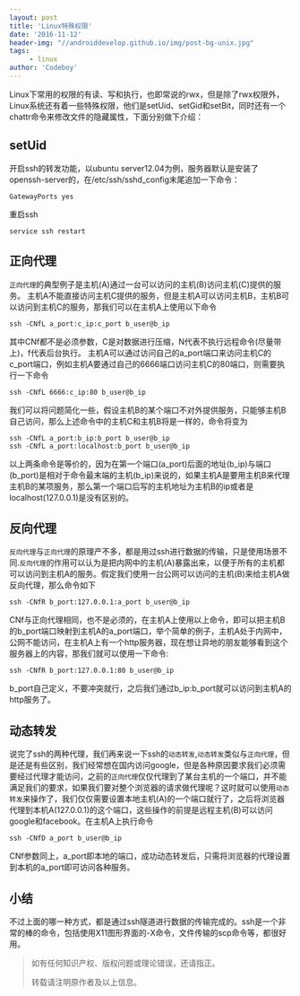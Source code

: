 ```yaml
---
layout: post
title: 'Linux特殊权限'
date: '2016-11-12'
header-img: "//androiddevelop.github.io/img/post-bg-unix.jpg"
tags:
     - linux
author: 'Codeboy'
---
```


Linux下常用的权限的有读、写和执行，也即常说的rwx，但是除了rwx权限外，Linux系统还有着一些特殊权限，他们是setUid、setGid和setBit，同时还有一个chattr命令来修改文件的隐藏属性，下面分别做下介绍：

## setUid

开启ssh的转发功能，以ubuntu server12.04为例，服务器默认是安装了openssh-server的，在/etc/ssh/sshd_config末尾追加一下命令：
	
	GatewayPorts yes

重启ssh

	service ssh restart

## 正向代理

`正向代理`的典型例子是主机(A)通过一台可以访问的主机(B)访问主机(C)提供的服务。 主机A不能直接访问主机C提供的服务，但是主机A可以访问主机B，主机B可以访问到主机C的服务，那我们可以在主机A上使用以下命令

	ssh -CNfL a_port:c_ip:c_port b_user@b_ip

其中CNf都不是必须参数，C是对数据进行压缩，N代表不执行远程命令(尽量带上)，f代表后台执行。
主机A可以通过访问自己的a_port端口来访问主机C的c_port端口，例如主机A要通过自己的6666端口访问主机C的80端口，则需要执行一下命令

	ssh -CNfL 6666:c_ip:80 b_user@b_ip

我们可以将问题简化一些，假设主机B的某个端口不对外提供服务，只能够主机B自己访问，那么上述命令中的主机C和主机B将是一样的，命令将变为

	ssh -CNfL a_port:b_ip:b_port b_user@b_ip
	ssh -CNfL a_port:localhost:b_port b_user@b_ip

以上两条命令是等价的，因为在第一个端口(a_port)后面的地址(b_ip)与端口(b_port)是相对于命令最末端的主机(b_ip)来说的，如果主机A是要用主机B来代理主机B的某项服务，那么第一个端口后写的主机地址为主机B的ip或者是localhost(127.0.0.1)是没有区别的。

## 反向代理

`反向代理`与`正向代理`的原理产不多，都是用过ssh进行数据的传输，只是使用场景不同.`反向代理`的作用可以认为是把内网中的主机(A)暴露出来，以便于所有的主机都可以访问到主机A的服务。假定我们使用一台公网可以访问的主机(B)来给主机A做反向代理，那么命令如下

	ssh -CNfR b_port:127.0.0.1:a_port b_user@b_ip
	
CNf与正向代理相同，也不是必须的，在主机A上使用以上命令，即可以把主机B的b_port端口映射到主机A的a_port端口，举个简单的例子，主机A处于内网中，公网不能访问，在主机A上有一个http服务器，现在想让异地的朋友能够看到这个服务器上的内容，那我们就可以使用一下命令:
	
	ssh -CNfR b_port:127.0.0.1:80 b_user@b_ip

b_port自己定义，不要冲突就行，之后我们通过b_ip:b_port就可以访问到主机A的http服务了。

## 动态转发

说完了ssh的两种代理，我们再来说一下ssh的`动态转发`,`动态转发`类似与`正向代理`，但是还是有些区别，我们经常想在国内访问google，但是各种原因要求我们必须需要经过代理才能访问，之前的`正向代理`仅仅代理到了某台主机的一个端口，并不能满足我们的要求，如果我们要对整个浏览器的请求做代理呢？这时就可以使用`动态转发`来操作了，我们仅仅需要设置本地主机(A)的一个端口就行了，之后将浏览器代理到本机A(127.0.0.1)的这个端口，这些操作的前提是远程主机(B)可以访问google和facebook。在主机A上执行命令

	ssh -CNfD a_port b_user@b_ip

CNf参数同上，a_port即本地的端口，成功动态转发后，只需将浏览器的代理设置到本机的a_port即可访问各种服务。


## 小结

不过上面的哪一种方式，都是通过ssh隧道进行数据的传输完成的。ssh是一个非常的棒的命令，包括使用X11图形界面的-X命令，文件传输的scp命令等，都很好用。


> 如有任何知识产权、版权问题或理论错误，还请指正。
>
> 转载请注明原作者及以上信息。
